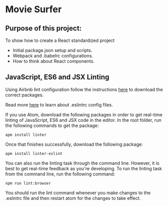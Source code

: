# Movie Surfer
## Purpose of this project:
To show how to create a React standardized project
  - Initial package.json setup and scripts.
  - Webpack and .babelrc configurations.
  - How to think about React components.


## JavaScript, ES6 and JSX Linting
Using Airbnb lint configuration follow the instructions [here](https://www.npmjs.com/package/eslint-config-airbnb) to download the correct packages.

Read more [here](http://eslint.org/docs/user-guide/configuring#extending-configuration-files) to learn about .eslintrc config files.

If you use Atom, download the following packages in order to get real-time linting of JavaScript, ES6 and JSX code in the editor. In the root folder, run the following commands to get the package:
```
apm install linter
```
Once that finishes successfully, download the following package:
```
apm install linter-eslint
```
You can also run the linting task through the command line. However, it is best to get real-time feedback as you're developing. To run the linting task from the command line, run the following command:
```
npm run lint:browser
```
You should run the lint command whenever you make changes to the .eslintrc file and then restart atom for the changes to take effect.

